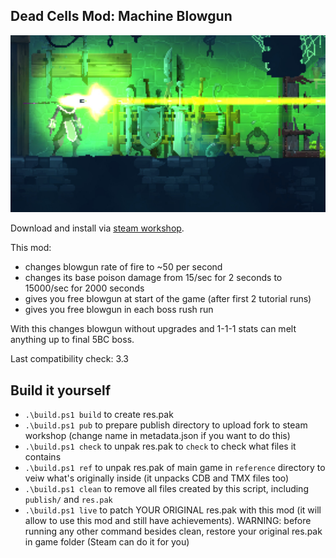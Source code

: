 ## Dead Cells Mod: Machine Blowgun

<img src="https://raw.githubusercontent.com/lerarosalene/dc-machine-blowgun/1ca5c77e8d9e560f7ce944f01cd4a6cdfe0fd00d/metadata/preview.jpg" width="600" />

Download and install via [steam workshop](https://steamcommunity.com/sharedfiles/filedetails/?id=2949347142).

This mod:
- changes blowgun rate of fire to ~50 per second
- changes its base poison damage from 15/sec for 2 seconds to 15000/sec for 2000 seconds
- gives you free blowgun at start of the game (after first 2 tutorial runs)
- gives you free blowgun in each boss rush run

With this changes blowgun without upgrades and 1-1-1 stats can melt anything up to final 5BC boss.

Last compatibility check: 3.3

## Build it yourself

- `.\build.ps1 build` to create res.pak
- `.\build.ps1 pub` to prepare publish directory to upload fork to steam workshop (change name in metadata.json if you want to do this)
- `.\build.ps1 check` to unpak res.pak to `check` to check what files it contains
- `.\build.ps1 ref` to unpak res.pak of main game in `reference` directory to veiw what's originally inside (it unpacks CDB and TMX files too)
- `.\build.ps1 clean` to remove all files created by this script, including `publish/` and `res.pak`
- `.\build.ps1 live` to patch YOUR ORIGINAL res.pak with this mod (it will allow to use this mod and still have achievements). WARNING: before running any other command besides clean, restore your original res.pak in game folder (Steam can do it for you)
